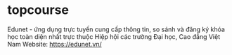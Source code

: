 # topcourse
Edunet - ứng dụng trực tuyến cung cấp thông tin, so sánh và đăng ký khóa học toàn diện nhất trực thuộc Hiệp hội các trường Đại học, Cao đẳng Việt Nam
Website: https://edunet.vn/
